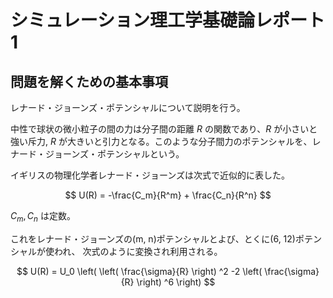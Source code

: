 # シミュレーション理工学基礎論レポート1

<!-- ## 問題

## 問題を解くための基本事項

a. 計算対象となる現象と方程式の説明
b. 方程式から計算モデル & 計算式の導出過程の説明
c. 初期条件などの計算条件
d. プログラミングでの工夫

## 問題に対する結果および考察

a. 結果
b. 計算の妥当性の確認方法と確認結果
c. シミュレーション結果に対する考察 -->

<!-- ## 必修：問題8.2

## 選択：問題8.3 -->

## 問題を解くための基本事項

レナード・ジョーンズ・ポテンシャルについて説明を行う。

中性で球状の微小粒子の間の力は分子間の距離 $R$ の関数であり、$R$ が小さいと強い斥力, $R$ が大きいと引力となる。このような分子間力のポテンシャルを、レナード・ジョーンズ・ポテンシャルという。

イギリスの物理化学者レナード・ジョーンズは次式で近似的に表した。

$$
U(R) = -\frac{C_m}{R^m} + \frac{C_n}{R^n}
$$

$C_m, C_n$ は定数。

これをレナード・ジョーンズの(m, n)ポテンシャルとよび、とくに(6, 12)ポテンシャルが使われ、 次式のように変換され利用される。

$$
U(R) = U_0 \left( \left( \frac{\sigma}{R} \right) ^2 -2 \left( \frac{\sigma}{R} \right) ^6 \right)
$$

